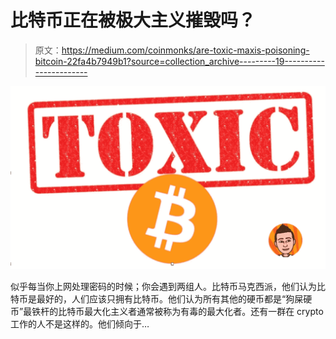 # 比特币正在被极大主义摧毁吗？

> 原文：<https://medium.com/coinmonks/are-toxic-maxis-poisoning-bitcoin-22fa4b7949b1?source=collection_archive---------19----------------------->

![](img/bf47e2d96ad12ccd1a853c7675f7cf28.png)

似乎每当你上网处理密码的时候；你会遇到两组人。比特币马克西派，他们认为比特币是最好的，人们应该只拥有比特币。他们认为所有其他的硬币都是“狗屎硬币”最铁杆的比特币最大化主义者通常被称为有毒的最大化者。还有一群在 crypto 工作的人不是这样的。他们倾向于…